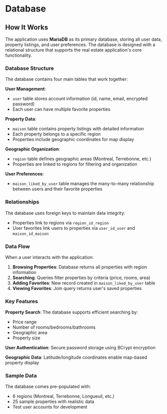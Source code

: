 # Database

## How It Works

The application uses **MariaDB** as its primary database, storing all user data, property listings, and user preferences. The database is designed with a relational structure that supports the real estate application's core functionality.

### Database Structure

The database contains four main tables that work together:

**User Management**:
- `user` table stores account information (id, name, email, encrypted password)
- Each user can have multiple favorite properties

**Property Data**:
- `maison` table contains property listings with detailed information
- Each property belongs to a specific region
- Properties include geographic coordinates for map display

**Geographic Organization**:
- `region` table defines geographic areas (Montreal, Terrebonne, etc.)
- Properties are linked to regions for filtering and organization

**User Preferences**:
- `maison_liked_by_user` table manages the many-to-many relationship between users and their favorite properties

### Relationships

The database uses foreign keys to maintain data integrity:
- Properties link to regions via `region_id_region`
- User favorites link users to properties via `user_id_user` and `maison_id_maison`

### Data Flow

When a user interacts with the application:

1. **Browsing Properties**: Database returns all properties with region information
2. **Searching**: Queries filter properties by criteria (price, rooms, area)
3. **Adding Favorites**: New record created in `maison_liked_by_user` table
4. **Viewing Favorites**: Join query returns user's saved properties

### Key Features

**Property Search**: The database supports efficient searching by:
- Price range
- Number of rooms/bedrooms/bathrooms
- Geographic area
- Property size

**User Authentication**: Secure password storage using BCrypt encryption

**Geographic Data**: Latitude/longitude coordinates enable map-based property display

### Sample Data

The database comes pre-populated with:
- 6 regions (Montreal, Terrebonne, Longueuil, etc.)
- 25 sample properties with realistic data
- Test user accounts for development

